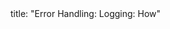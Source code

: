 <frontmatter>
title: "Error Handling: Logging: How"
</frontmatter>

<include src="navbar.md" boilerplate />

<include src="unit-inPage-asFlat.md" boilerplate />